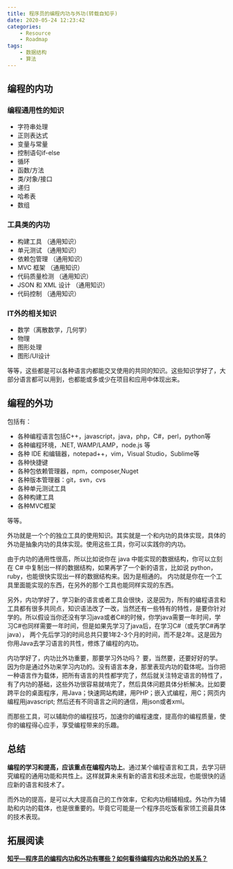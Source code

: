 ```yaml
---
title: 程序员的编程内功与外功(转载自知乎)
date: 2020-05-24 12:23:42
categories:
	- Resource
	- Roadmap
tags:
	- 数据结构
	- 算法
---
```


## 编程的内功

### 编程通用性的知识

- 字符串处理
- 正则表达式
- 变量与常量
- 控制语句if-else
- 循环
- 函数/方法
- 类/对象/接口
- 递归
- 哈希表
- 数组

<!--more-->

### 工具类的内功

- 构建工具 （通用知识）
- 单元测试 （通用知识）
- 依赖包管理 （通用知识）
- MVC 框架 （通用知识）
- 代码质量检测 （通用知识）
- JSON 和 XML 设计 （通用知识）
- 代码控制 （通用知识）

### IT外的相关知识

- 数学（离散数学，几何学）
- 物理
- 图形处理
- 图形/UI设计

等等，这些都是可以各种语言内都能交叉使用的共同的知识。这些知识学好了，大部分语言都可以用到，也都能或多或少在项目和应用中体现出来。



## 编程的外功

包括有：

- 各种编程语言包括C++，javascript，java，php，C#，perl，python等
- 各种编程环境，.NET, WAMP/LAMP，node.js 等
- 各种 IDE 和编辑器，notepad++，vim，Visual Studio，Sublime等
- 各种快捷键
- 各种包依赖管理器，npm，composer,Nuget
- 各种版本管理器：git，svn，cvs
- 各种单元测试工具
- 各种构建工具
- 各种MVC框架 

等等。


外功就是一个个的独立工具的使用知识。其实就是一个和内功的具体实现，具体的外功是抽象内功的具体实现。使用这些工具，你可以实践你的内功。

由于内功的通用性很高，所以比如说你在 java 中能实现的数据结构，你可以立刻在 C# 中复制出一样的数据结构，如果再学了一个新的语言，比如说 python，ruby，也能很快实现出一样的数据结构来。因为是相通的。 内功就是你在一个工具里面能实现的东西，在另外的那个工具也能同样实现的东西。

另外，内功学好了，学习新的语言或者工具会很快，这是因为，所有的编程语言和工具都有很多共同点，知识语法改了一改，当然还有一些特有的特性，是要你针对学的。所以假设当你还没有学习java或者C#的时候，你学java需要一年时间，学习C#也同样需要一年时间，但是如果先学习了java后，在学习C#（或先学C#再学java）， 两个先后学习的时间总共只要1年2-3个月的时间，而不是2年。这是因为你用Java去学习语言的共性，修炼了编程的内功。

内功学好了，内功比外功重要，那要学习外功吗？ 要，当然要，还要好好的学。因为你是通过外功来学习内功的。没有语言本身，那里表现内功的载体呢。当你把一种语言作为载体，把所有语言的共性都学完了，然后就关注特定语言的特性了，有了内功的基础，这些外功很容易就啃完了，然后具体问题具体分析解决。比如要跨平台的桌面程序，用Java；快速网站构建，用PHP；嵌入式编程，用C；网页内编程用javascript;  然后还有不同语言之间的通信，用json或者xml。

而那些工具，可以辅助你的编程技巧，加速你的编程速度，提高你的编程质量，使你的编程得心应手，享受编程带来的乐趣。



## 总结

**编程的学习和提高，应该重点在编程内功上**。通过某个编程语言和工具，去学习研究编程的通用功能和共性上。这样就算未来有新的语言和技术出现，也能很快的适应新的语言和技术了。

而外功的提高，是可以大大提高自己的工作效率，它和内功相辅相成。外功作为辅助和内功的载体，也是很重要的。毕竟它可能是一个程序员吃饭看家领工资最具体的技术表现。



## 拓展阅读

[**知乎—程序员的编程内功和外功有哪些？如何看待编程内功和外功的关系？**](https://www.zhihu.com/question/22471978)